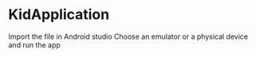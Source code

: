 # KidApplication
 
Import the file in Android studio 
Choose an emulator or a physical device and run the app
